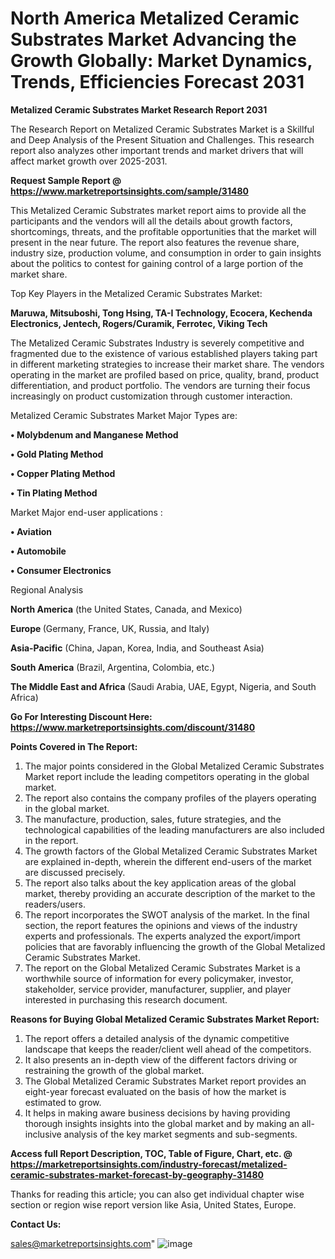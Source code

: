  # North America Metalized Ceramic Substrates Market Advancing the Growth Globally: Market Dynamics, Trends, Efficiencies Forecast 2031

<strong>Metalized Ceramic Substrates Market Research Report 2031</strong>

The Research Report on Metalized Ceramic Substrates Market is a Skillful and Deep Analysis of the Present Situation and Challenges. This research report also analyzes other important trends and market drivers that will affect market growth over 2025-2031.

<strong>Request Sample Report @ <a href=https://www.marketreportsinsights.com/sample/31480>https://www.marketreportsinsights.com/sample/31480</a></strong>

This Metalized Ceramic Substrates market report aims to provide all the participants and the vendors will all the details about growth factors, shortcomings, threats, and the profitable opportunities that the market will present in the near future. The report also features the revenue share, industry size, production volume, and consumption in order to gain insights about the politics to contest for gaining control of a large portion of the market share.

Top Key Players in the Metalized Ceramic Substrates Market:

<strong>Maruwa, Mitsuboshi, Tong Hsing, TA-I Technology, Ecocera, Kechenda Electronics, Jentech, Rogers/Curamik, Ferrotec, Viking Tech</strong>

The Metalized Ceramic Substrates Industry is severely competitive and fragmented due to the existence of various established players taking part in different marketing strategies to increase their market share. The vendors operating in the market are profiled based on price, quality, brand, product differentiation, and product portfolio. The vendors are turning their focus increasingly on product customization through customer interaction.

Metalized Ceramic Substrates Market Major Types are:

<strong>• Molybdenum and Manganese Method

• Gold Plating Method

• Copper Plating Method

• Tin Plating Method</strong>

Market Major end-user applications :

<strong>• Aviation

• Automobile

• Consumer Electronics</strong>

Regional Analysis

</u><strong><b>North America</b></strong> (the United States, Canada, and Mexico)

<strong><b>Europe </b></strong>(Germany, France, UK, Russia, and Italy)

<strong><b>Asia-Pacific</b></strong> (China, Japan, Korea, India, and Southeast Asia)

<strong><b>South America</b></strong> (Brazil, Argentina, Colombia, etc.)

<strong><b>The Middle East and Africa</b></strong> (Saudi Arabia, UAE, Egypt, Nigeria, and South Africa)

<strong>Go For Interesting Discount Here: <a href=https://www.marketreportsinsights.com/discount/31480>https://www.marketreportsinsights.com/discount/31480</a></strong>

<strong>Points Covered in The Report:</strong>
<ol>
  <li>The major points considered in the Global Metalized Ceramic Substrates Market report include the leading competitors operating in the global market.</li>
  <li>The report also contains the company profiles of the players operating in the global market.</li>
  <li>The manufacture, production, sales, future strategies, and the technological capabilities of the leading manufacturers are also included in the report.</li>
  <li>The growth factors of the Global Metalized Ceramic Substrates Market are explained in-depth, wherein the different end-users of the market are discussed precisely.</li>
  <li>The report also talks about the key application areas of the global market, thereby providing an accurate description of the market to the readers/users.</li>
  <li>The report incorporates the SWOT analysis of the market. In the final section, the report features the opinions and views of the industry experts and professionals. The experts analyzed the export/import policies that are favorably influencing the growth of the Global Metalized Ceramic Substrates Market.</li>
  <li>The report on the Global Metalized Ceramic Substrates Market is a worthwhile source of information for every policymaker, investor, stakeholder, service provider, manufacturer, supplier, and player interested in purchasing this research document.</li>
</ol>
<strong>Reasons for Buying Global Metalized Ceramic Substrates Market Report:</strong>

<ol>
  <li>The report offers a detailed analysis of the dynamic competitive landscape that keeps the reader/client well ahead of the competitors.</li>
  <li>It also presents an in-depth view of the different factors driving or restraining the growth of the global market.</li>
  <li>The Global Metalized Ceramic Substrates Market report provides an eight-year forecast evaluated on the basis of how the market is estimated to grow.</li>
  <li>It helps in making aware business decisions by having providing thorough insights insights into the global market and by making an all-inclusive analysis of the key market segments and sub-segments.</li>
</ol>
<strong>Access full Report Description, TOC, Table of Figure, Chart, etc. @ <a href=https://marketreportsinsights.com/industry-forecast/metalized-ceramic-substrates-market-forecast-by-geography-31480>https://marketreportsinsights.com/industry-forecast/metalized-ceramic-substrates-market-forecast-by-geography-31480</a></strong>


Thanks for reading this article; you can also get individual chapter wise section or region wise report version like Asia, United States, Europe.

<strong>Contact Us:</strong>

sales@marketreportsinsights.com"
![image](https://github.com/user-attachments/assets/d7000ad6-7f16-46f8-9429-250439f0ad4a)
